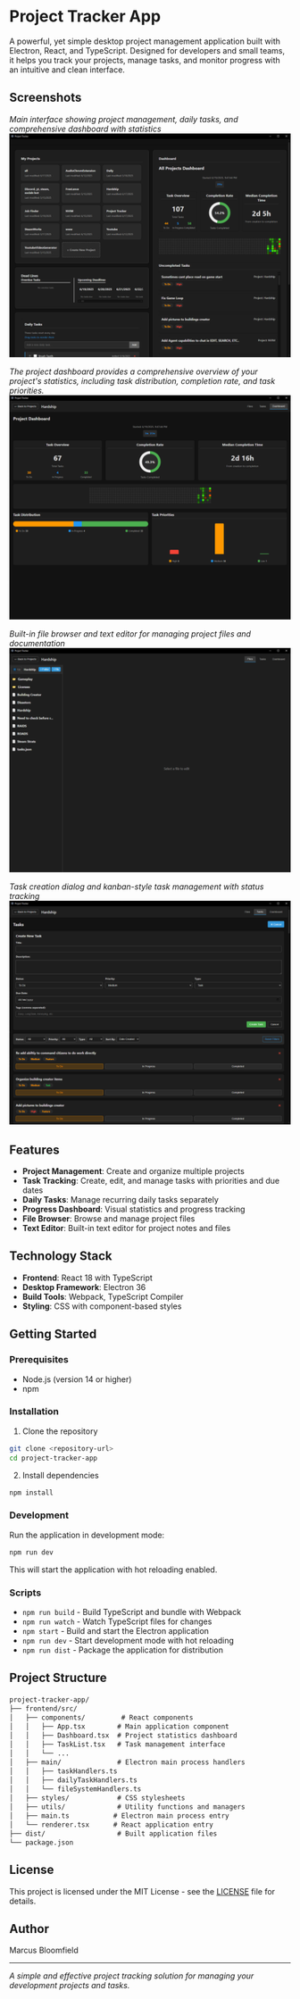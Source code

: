 # Project Tracker App

A powerful, yet simple desktop project management application built with Electron, React, and TypeScript. Designed for developers and small teams, it helps you track your projects, manage tasks, and monitor progress with an intuitive and clean interface.

## Screenshots

*Main interface showing project management, daily tasks, and comprehensive dashboard with statistics*
![Project Tracker App Interface](Display.png)

*The project dashboard provides a comprehensive overview of your project's statistics, including task distribution, completion rate, and task priorities.*
![Project Dashboard](DashBoard.PNG)

*Built-in file browser and text editor for managing project files and documentation*
![File Browser and Text Editor](Notes.png) 

*Task creation dialog and kanban-style task management with status tracking*
![Task Management Interface](TaskCreator.png)

## Features

- **Project Management**: Create and organize multiple projects
- **Task Tracking**: Create, edit, and manage tasks with priorities and due dates
- **Daily Tasks**: Manage recurring daily tasks separately
- **Progress Dashboard**: Visual statistics and progress tracking
- **File Browser**: Browse and manage project files
- **Text Editor**: Built-in text editor for project notes and files

## Technology Stack

- **Frontend**: React 18 with TypeScript
- **Desktop Framework**: Electron 36
- **Build Tools**: Webpack, TypeScript Compiler
- **Styling**: CSS with component-based styles

## Getting Started

### Prerequisites

- Node.js (version 14 or higher)
- npm

### Installation

1. Clone the repository
```bash
git clone <repository-url>
cd project-tracker-app
```

2. Install dependencies
```bash
npm install
```

### Development

Run the application in development mode:
```bash
npm run dev
```

This will start the application with hot reloading enabled.

### Scripts

- `npm run build` - Build TypeScript and bundle with Webpack
- `npm run watch` - Watch TypeScript files for changes
- `npm start` - Build and start the Electron application
- `npm run dev` - Start development mode with hot reloading
- `npm run dist` - Package the application for distribution

## Project Structure

```
project-tracker-app/
├── frontend/src/
│   ├── components/         # React components
│   │   ├── App.tsx        # Main application component
│   │   ├── Dashboard.tsx  # Project statistics dashboard
│   │   ├── TaskList.tsx   # Task management interface
│   │   └── ...
│   ├── main/              # Electron main process handlers
│   │   ├── taskHandlers.ts
│   │   ├── dailyTaskHandlers.ts
│   │   └── fileSystemHandlers.ts
│   ├── styles/            # CSS stylesheets
│   ├── utils/             # Utility functions and managers
│   ├── main.ts           # Electron main process entry
│   └── renderer.tsx      # React application entry
├── dist/                  # Built application files
└── package.json
```

## License

This project is licensed under the MIT License - see the [LICENSE](LICENSE) file for details.

## Author

Marcus Bloomfield

---

*A simple and effective project tracking solution for managing your development projects and tasks.*
